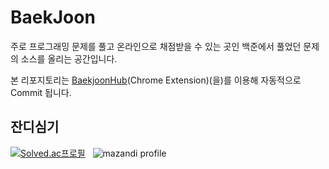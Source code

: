 # BaekJoon
주로 프로그래밍 문제를 풀고 온라인으로 채점받을 수 있는 곳인 백준에서 풀었던 문제의 소스를 올리는 공간입니다.

본 리포지토리는 [BaekjoonHub](https://github.com/BaekjoonHub/BaekjoonHub)(Chrome Extension)(을)를 이용해 자동적으로 Commit 됩니다.

## 잔디심기
[![Solved.ac프로필](http://mazassumnida.wtf/api/v2/generate_badge?boj=hansatcode)](https://solved.ac/hansatcode) &nbsp;
![mazandi profile](http://mazandi.herokuapp.com/api?handle=hansatcode&theme=warm)
